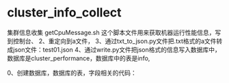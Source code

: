 # cluster_info_collect
集群信息收集
getCpuMessage.sh 这个脚本文件用来获取机器运行性能信息，写到控制台、
2、重定向到a文件，
3、通过txt_to_json.py文件把.txt格式的a文件转成json文件：test01.json
4、通过write.py文件把json格式的信息写入数据库中，数据库是cluster_performance，数据库中的表是info,

0、创建数据库，数据库的表，字段相关的代码：

